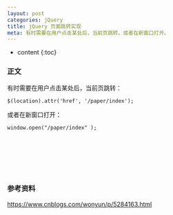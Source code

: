 ```yaml
---
layout: post
categories: jQuery
title: jQuery 页面跳转实现
meta: 有时需要在用户点击某处后，当前页跳转，或者在新窗口打开。
---
```

* content
{:toc}

### 正文

有时需要在用户点击某处后，当前页跳转：

```
$(location).attr('href', '/paper/index'); 
```


或者在新窗口打开：

```
window.open("/paper/index" );
```
  

<br/><br/><br/><br/><br/>
### 参考资料 

<https://www.cnblogs.com/wonyun/p/5284163.html>
